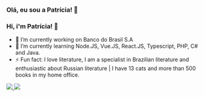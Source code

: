 ### Olá, eu sou a Patrícia! 👋
### Hi, i'm Patrícia! 👋




- 🔭 I’m currently working on Banco do Brasil S.A
- 🌱 I’m currently learning Node.JS, Vue.JS, React.JS, Typescript, PHP, C# and Java. 
- ⚡ Fun fact: I love literature, I am a specialist in Brazilian literature and enthusiastic about Russian literature | I have 13 cats and more than 500 books in my home office. 

<div>
  <a href="http://patriciacavalcante.tech">
    <img heigth "18em" src="https://github-readme-stats.vercel.app/api?username=Patriciacavalcantte&show_icons=true&theme=dracula&include_all_comits=true&count_private=true"/>
     <img heigth "18em" src="https://github-readme-stats.vercel.app/api/top-langs/?username=Patriciacavalcantte&layout=compact&langs&langs_count=16&thme=dracula"/>
    </div>
    

